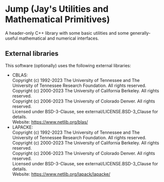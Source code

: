 # Jump (Jay's Utilities and Mathematical Primitives)

A header-only C++ library with some basic utilities and some generally-useful
mathematical and numerical interfaces.

## External libraries

This software (optionally) uses the following external libraries:
- CBLAS:  
    Copyright (c) 1992-2023 The University of Tennessee and The University of Tennessee Research Foundation.  All rights reserved.  
    Copyright (c) 2000-2023 The University of California Berkeley. All rights reserved.  
    Copyright (c) 2006-2023 The University of Colorado Denver.  All rights reserved.  
    Licensed under BSD-3-Clause, see external/LICENSE.BSD-3_Clause for details.  
    Website: https://www.netlib.org/blas/
- LAPACKE:  
    Copyright (c) 1992-2023 The University of Tennessee and The University of Tennessee Research Foundation.  All rights reserved.  
    Copyright (c) 2000-2023 The University of California Berkeley. All rights reserved.  
    Copyright (c) 2006-2023 The University of Colorado Denver.  All rights reserved.  
    Licensed under BSD-3-Clause, see external/LICENSE.BSD-3_Clause for details.  
    Website: https://www.netlib.org/lapack/lapacke/
